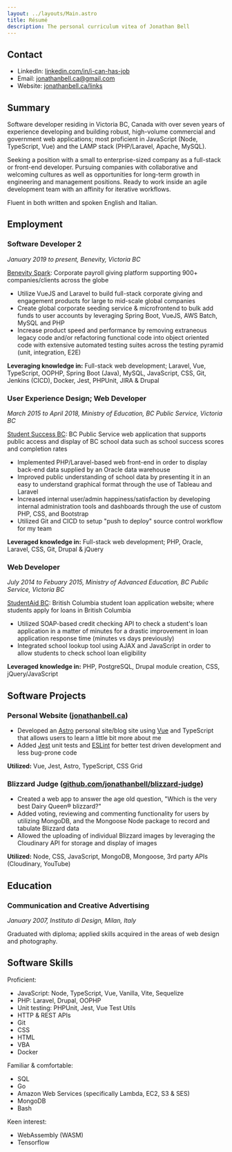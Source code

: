 ```yaml
---
layout: ../layouts/Main.astro
title: Résumé
description: The personal curriculum vitea of Jonathan Bell
---
```


## Contact

- LinkedIn: [linkedin.com/in/i-can-has-job](https://www.linkedin.com/in/jonathan-bell-331578176/)
- Email: [jonathanbell.ca@gmail.com](mailto:jonathanbell.ca@gmail.com)
- Website: [jonathanbell.ca/links](https://www.jonathanbell.ca/links/)

## Summary

Software developer residing in Victoria BC, Canada with over seven years of experience developing and building robust, high-volume commercial and government web applications; most proficient in JavaScript (Node, TypeScript, Vue) and the LAMP stack (PHP/Laravel, Apache, MySQL).

Seeking a position with a small to enterprise-sized company as a full-stack or front-end developer. Pursuing companies with collaborative and welcoming cultures as well as opportunities for long-term growth in engineering and management positions. Ready to work inside an agile development team with an affinity for iterative workflows.

Fluent in both written and spoken English and Italian.

## Employment

### Software Developer 2

_January 2019 to present, Benevity, Victoria BC_

[Benevity Spark](https://benevity.com/): Corporate payroll giving platform supporting 900+ companies/clients across the globe

- Utilize VueJS and Laravel to build full-stack corporate giving and engagement products for large to mid-scale global companies
- Create global corporate seeding service & microfrontend to bulk add funds to user accounts by leveraging Spring Boot, VueJS, AWS Batch, MySQL and PHP
- Increase product speed and performance by removing extraneous legacy code and/or refactoring functional code into object oriented code with extensive automated testing suites across the testing pyramid (unit, integration, E2E)

**Leveraging knowledge in:** Full-stack web development; Laravel, Vue, TypeScript, OOPHP, Spring Boot (Java), MySQL, JavaScript, CSS, Git, Jenkins (CICD), Docker, Jest, PHPUnit, JIRA & Drupal

### User Experience Design; Web Developer

_March 2015 to April 2018, Ministry of Education, BC Public Service, Victoria BC_

[Student Success BC](https://studentsuccess.gov.bc.ca/): BC Public Service web application that supports public access and display of BC school data such as school success scores and completion rates

- Implemented PHP/Laravel-based web front-end in order to display back-end data supplied by an Oracle data warehouse
- Improved public understanding of school data by presenting it in an easy to understand graphical format through the use of Tableau and Laravel
- Increased internal user/admin happiness/satisfaction by developing internal administration tools and dashboards through the use of custom PHP, CSS, and Bootstrap
- Utilized Git and CICD to setup "push to deploy" source control workflow for my team

**Leveraged knowledge in:** Full-stack web development; PHP, Oracle, Laravel, CSS, Git, Drupal & jQuery

### Web Developer

_July 2014 to Febuary 2015, Ministry of Advanced Education, BC Public Service, Victoria BC_

[StudentAid BC](https://studentaidbc.ca/): British Columbia student loan application website; where students apply for loans in British Columbia

- Utilized SOAP-based credit checking API to check a student's loan application in a matter of minutes for a drastic improvement in loan application response time (minutes vs days previously)
- Integrated school lookup tool using AJAX and JavaScript in order to allow students to check school loan eligibility

**Leveraged knowledge in:** PHP, PostgreSQL, Drupal module creation, CSS, jQuery/JavaScript

## Software Projects

### Personal Website ([jonathanbell.ca](https://jonathanbell.ca))

- Developed an [Astro](https://astro.build/) personal site/blog site using [Vue](https://vuejs.org/) and TypeScript that allows users to learn a little bit more about me
- Added [Jest](https://jestjs.io/) unit tests and [ESLint](https://eslint.org/) for better test driven development and less bug-prone code

**Utilized:** Vue, Jest, Astro, TypeScript, CSS Grid

### Blizzard Judge ([github.com/jonathanbell/blizzard-judge](https://github.com/jonathanbell/blizzard-judge))

- Created a web app to answer the age old question, "Which is the very best Dairy Queen® blizzard?"
- Added voting, reviewing and commenting functionality for users by utilizing MongoDB, and the Mongoose Node package to record and tabulate Blizzard data
- Allowed the uploading of individual Blizzard images by leveraging the Cloudinary API for storage and display of images

**Utilized:** Node, CSS, JavaScript, MongoDB, Mongoose, 3rd party APIs (Cloudinary, YouTube)

## Education

### Communication and Creative Advertising

_January 2007, Instituto di Design, Milan, Italy_

Graduated with diploma; applied skills acquired in the areas of web design and photography.

## Software Skills

Proficient:

- JavaScript: Node, TypeScript, Vue, Vanilla, Vite, Sequelize
- PHP: Laravel, Drupal, OOPHP
- Unit testing: PHPUnit, Jest, Vue Test Utils
- HTTP & REST APIs
- Git
- CSS
- HTML
- VBA
- Docker

Familiar & comfortable:

- SQL
- Go
- Amazon Web Services (specifically Lambda, EC2, S3 & SES)
- MongoDB
- Bash

Keen interest:

- WebAssembly (WASM)
- Tensorflow

<div style="height: 0.5rem"></div>
